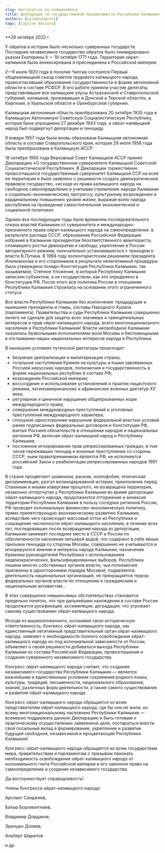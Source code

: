 ```yaml
---
slug: declaration-on-independence
title: Декларация «О государственной независимости Республики Калмыкия»
authors: [oiradcongress]
tags: [Captive Nations]
---
```


<head>
  <title>Независимая Калмыкия - Декларация «О государственной независимости Республики Калмыкия»</title>
  <meta
    name="twitter:card"
    content="summary_large_image"
  />
  <meta
    name="description"
    content="Конгресс ойрат-калмыцкого народа обращается ко всем представителям ойрат-калмыцкого народа, где бы они не жили, ко всему многонациональному населению Республики Калмыкия — всемерно поддержать данную Декларацию и быть готовым к практическому осуществлению заявленной цели, постараться внести свой посильный вклад в формирование, укрепление и развитие будущей свободной, независимой и процветающей Республики Калмыкия!"
    key="desc"
  />
  <meta property="og:title" content="Декларация «О государственной независимости Республики Калмыкия»" />
  <meta
    property="og:description"
    content="Конгресс ойрат-калмыцкого народа обращается ко всем представителям ойрат-калмыцкого народа, где бы они не жили, ко всему многонациональному населению Республики Калмыкия — всемерно поддержать данную Декларацию и быть готовым к практическому осуществлению заявленной цели, постараться внести свой посильный вклад в формирование, укрепление и развитие будущей свободной, независимой и процветающей Республики Калмыкия!"
  />
  <meta property="og:type" content="article" />
  <meta property="og:url" content="https://docs.freekalmykia.org/ru/blog/declaration-on-independence" />
  <meta
    property="og:image"
    content="https://freekalmykia.org/icon.png"
  />
  <link rel="icon" type="image/png" href="./favicon.png" />
</head>

**26 октября 2022 г.

У ойратов в истории было несколько суверенных государств. Последнее независимое государство ойратов было ликвидировано указом Екатерины II — 19 октября 1771 года. Территория ойрат-калмыков была аннексирована и присоединена к Российской империи.

2—9 июля 1920 года в поселке Чилгир состоялся Первый общекалмыцкий съезд советов трудового калмыцкого народа, провозгласивший образование государственности в форме автономной области в составе РСФСР. В его работе приняли участие делегаты, представлявшие все калмыцкие улусы Астраханской и Ставропольской губерний, калмыков, проживавших в Донской и Терской областях, в Киргизии, в Уральской области и Оренбургской губернии.

Калмыцкая автономная область преобразована 20 октября 1935 года в Калмыцкую Автономную Советскую Социалистическую Республику, которая была упразднена 27 декабря 1943 года, а ойрат-калмыцкий народ был подвергнут депортации и геноциду.

9 января 1957 года была вновь образована Калмыцкая автономная область в составе Ставропольского края, которая 29 июля 1958 года была преобразована в Калмыцкую АССР.

18 октября 1990 года Верховный Совет Калмыцкой АССР принял Декларацию «О государственном суверенитете Калмыцкой Советской Социалистической Республики». В Декларации торжественно провозглашался государственный суверенитет Калмыцкой ССР на всей ее территории и было заявлено о решимости создать демократическое правовое государство, «исходя из права калмыцкого народа на свободное самоопределение и учитывая стремление народа Калмыкии к социально-экономическому прогрессу, культурному возрождению и кардинальному повышению уровня жизни, выражая волю народа республики на проведение самостоятельной экономической и социальной политики».

Однако все последующие годы были временем последовательного отказа властей Калмыкии от суверенитета и международно-признанного права ойрат-калмыцкого народа на самоопределение. в результате распада СССР, образования Российской Федерации избрания в Калмыкии президентом безответственного авантюриста, сломавшего ростки демократии и свободы, укрепления в России авторитарного режима, окончательно установившегося с приходом к власти В.Путина. В 1994 году волюнтаристским решением президента Илюмжинова и его сторонников в результате нелегитимной процедуры была утверждена псевдо-Конституция Республики Калмыкии, так называемое, Степное Уложение, в которой Республику Калмыкия записали субъектом, а не государством, как это определено в Конституции РФ. После этого вся политика России в отношении Республики Калмыкия строилась на основании этого ограниченного статуса.

Все власти Республики Калмыкии без исключения: предыдущие и нынешние президенты и главы, составы Народного Хурала (парламента), Правительства и суды Республики Калмыкия совершенно ничего не сделали для защиты всех значимых и принципиальных интересов и прав ойрат-калмыцкого народа, всего многонационального населения и Республики Калмыкия! Власти несвободной Калмыкии оказались безвольными исполнителями воли Москвы и беспомощными в отстаивании наших национальных интересов народа и Республики.

В нынешних условиях путинской диктатуры происходит:

- безумная централизация и милитаризация страны;
- тотальное наступление Кремля на культуры и языки завоёванных Россией нерусских народов, полномочия и государственность в форме национальных республик в составе РФ;
- возрождение Российской империи;
- воссоздание и использование установлений и практик нацистского режима, латиноамериканских и африканских военных диктатур XX века;
- регулярное и циничное нарушение общепризнанных норм международного права;
- совершение международных преступлений и уголовных преступлений международного характера;
- сплошное одностороннее нарушение федеральной властью условий ранее подписанных федеральных договоров и Конституции РФ, взятых Россией обязательств в отношении народов и национальных регионов РФ, включая ойрат-калмыцкий народ и Республику Калмыкия;
- постоянное игнорирование прав репрессированных граждан, в том числе переживших геноцид и военные преступления со стороны СССР, чьим правопреемником является РФ, не исполняется российский Закон о реабилитации репрессированных народов 1991 года.

В стране процветают шовинизм, расизм, ксенофобия, этническая дискриминация, разгул великодержавной истерии, преклонение перед Сталиным и иными извергами прошлого, не возвращена территория, незаконно отторгнутая у Республики Калмыкия во время депортации ойрат-калмыцкого народа, продолжаются отторжение и аннексия территории Республики Калмыкия в пользу соседних регионов России, РФ проводит колониальную финансово-экономическую политику, прямо препятствующую экономическому развитию Калмыкии, вследствие чего происходит массовый отток из Республики и сокращение численности ойрат-калмыцкого населения, в течение всех лет, последовавших после возвращения народа из депортации, Калмыкия занимает последнее место в СССР и России по обеспеченности населения питьевой водой, что содержит в себе явные признаки геноцида со стороны Москвы, совершенно не учитываются и игнорируются мнение и интересы народа Калмыкии, назначение Кремлем руководителей Республики с использованием недемократических, фальсифицированных выборов, Республика лишена многих собственных органов власти, чьи полномочия присвоены в одностороннем порядке Москвой, подавляется деятельность национальных организаций, не прекращается террор федеральных органов власти по отношению к гражданским и национальным активистам…

В этих совершенно невыносимых обстоятельствах становится предельно понятно, что при дальнейшем нахождении в составе России продолжатся русификация, ассимиляция, деградация, что угрожает самому существованию ойрат-калмыцкого народа.

Исходя из вышеизложенного, осознавая свою историческую ответственность, Конгресс ойрат-калмыцкого народа, как единственный легитимный представительный орган ойрат-калмыцкого народа, заявляет о необходимости полного освобождения ойрат-калмыцкого народа из-под колониальной зависимости от России, объявляет о своей решимости добиваться выхода Республики Калмыкия из состава Российской Федерации, провозглашения и создания суверенного независимого государства.

Конгресс ойрат-калмыцкого народа считает, что создание независимого государства Республики Калмыкия — является важнейшим и единственным условием сохранения родного языка, культуры, традиций, письменности, национального образования, знаний, различных форм деятельности, а также самого существования и развития ойрат-калмыцкого народа.

Конгресс ойрат-калмыцкого народа обращается ко всем представителям ойрат-калмыцкого народа, где бы они не жили, ко всему многонациональному населению Республики Калмыкия — всемерно поддержать данную Декларацию и быть готовым к практическому осуществлению заявленной цели, постараться внести свой посильный вклад в формирование, укрепление и развитие будущей свободной, независимой и процветающей Республики Калмыкия!

Конгресс ойрат-калмыцкого народа обращается ко всем государствам мира, правительствам и парламентам с призывом признать необходимость освобождения ойрат-калмыцкого народа от колониального гнета Российской империи и его законное право на самоопределение и создание независимого государства.

Да восторжествует справедливость!

Члены Конгресса ойрат-калмыцкого народа:

Арсланг Санджиев,

Батыр Боромангнаев,

Владимир Довданов,

Эренцен Доляев,

Альберт Шарапов

и др.

